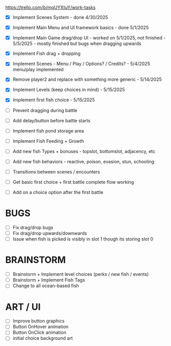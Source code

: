 https://trello.com/b/mqUYXtuY/work-tasks

- [x] Implement Scenes System - done 4/30/2025
- [x] Implement Main Menu and UI framework basics - done 5/1/2025
- [x] Implement Main Game drag/drop UI - worked on 5/1/2025, not finished - 5/5/2025 - mostly finished but bugs when dragging upwards
- [x] Implement Fish drag + dropping
- [x] Implement Scenes - Menu / Play / Options? / Credits? - 5/4/2025 menu/play implemented
- [x] Remove player2 and replace with something more generic - 5/14/2025
- [x] Implement Levels (keep choices in mind) - 5/15/2025
- [x] Implement first fish choice - 5/15/2025

- [ ] Prevent dragging during battle
- [ ] Add delay/button before battle starts
- [ ] Implement fish pond storage area
- [ ] Implement Fish Feeding + Growth
- [ ] Add new fish Types + bonuses - topslot, bottomslot, adjacency, etc
- [ ] Add new fish behaviors - reactive, poison, evasion, stun, schooling
- [ ] Transitions between scenes / encounters
- [ ] Get basic first choice + first battle complete flow working
- [ ] Add on a choice option after the first battle

# BUGS

- [ ] Fix drag/drop bugs
- [ ] Fix drag/drop upwards/downwards
- [ ] Issue when fish is picked is visibly in slot 1 though its storing slot 0

# BRAINSTORM

- [ ] Brainstorm + Implement level choices (perks / new fish / events)
- [ ] Brainstorm + Implement Fish Tags
- [ ] Change to all ocean-based fish

# ART / UI

- [ ] Improve button graphics
- [ ] Button OnHover animation
- [ ] Button OnClick animation
- [ ] initial choice background art
